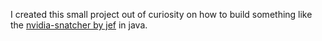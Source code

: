 I created this small project out of curiosity on how to build something like the [nvidia-snatcher by jef](https://github.com/jef/nvidia-snatcher) in java.
